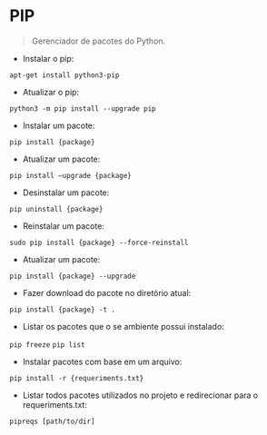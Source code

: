 # PIP

> Gerenciador de pacotes do Python.

- Instalar o pip:

`apt-get install python3-pip`

- Atualizar o pip:

`python3 -m pip install --upgrade pip`

- Instalar um pacote:

`pip install {package}`

- Atualizar um pacote:

`pip install —upgrade {package}`

- Desinstalar um pacote:

`pip uninstall {package}`

- Reinstalar um pacote:

`sudo pip install {package} --force-reinstall`

- Atualizar um pacote:

`pip install {package} --upgrade`

- Fazer download do pacote no diretório atual:

`pip install {package} -t .`

- Listar os pacotes que o se ambiente possui instalado:

`pip freeze`
`pip list`

- Instalar pacotes com base em um arquivo:

`pip install -r {requeriments.txt}`

- Listar todos pacotes utilizados no projeto e redirecionar para o requeriments.txt:

`pipreqs [path/to/dir]`